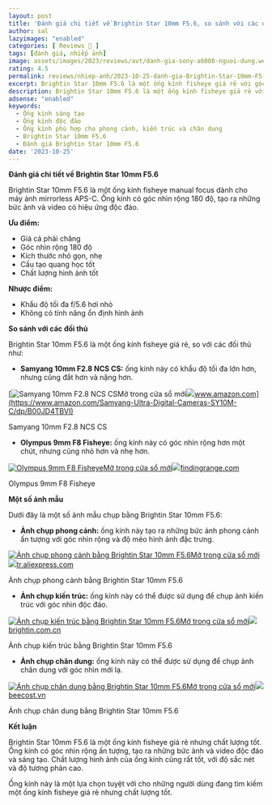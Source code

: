 ```yaml
---
layout: post
title: 'Đánh giá chi tiết về Brightin Star 10mm F5.6, so sánh với các đối thủ và một số ảnh mẫu'
author: sal
lazyimages: "enabled"
categories: [ Reviews 📝 ]
tags: [đánh giá, nhiếp ảnh]
image: assets/images/2023/reviews/avt/danh-gia-sony-a6000-nguoi-dung.webp
rating: 4.5
permalink: reviews/nhiep-anh/2023-10-25-danh-gia-Brightin-Star-10mm-F5-6
excerpt: Brightin Star 10mm F5.6 là một ống kính fisheye giá rẻ với góc nhìn rộng 180 độ, tạo ra những bức ảnh và video có hiệu ứng độc đáo.
description: Brightin Star 10mm F5.6 là một ống kính fisheye giá rẻ với góc nhìn rộng 180 độ, tạo ra những bức ảnh và video có hiệu ứng độc đáo.
adsense: "enabled"
keywords:
  - Ống kính sáng tạo
  - Ống kính độc đáo
  - Ống kính phù hợp cho phong cảnh, kiến trúc và chân dung
  - Brightin Star 10mm F5.6
  - Đánh giá Brightin Star 10mm F5.6
date: '2023-10-25'
---
```


 **Đánh giá chi tiết về Brightin Star 10mm F5.6**

Brightin Star 10mm F5.6 là một ống kính fisheye manual focus dành cho máy ảnh mirrorless APS-C. Ống kính có góc nhìn rộng 180 độ, tạo ra những bức ảnh và video có hiệu ứng độc đáo.

**Ưu điểm:**

*   Giá cả phải chăng
*   Góc nhìn rộng 180 độ
*   Kích thước nhỏ gọn, nhẹ
*   Cấu tạo quang học tốt
*   Chất lượng hình ảnh tốt

**Nhược điểm:**

*   Khẩu độ tối đa f/5.6 hơi nhỏ
*   Không có tính năng ổn định hình ảnh

**So sánh với các đối thủ**

Brightin Star 10mm F5.6 là một ống kính fisheye giá rẻ, so với các đối thủ như:

*   **Samyang 10mm F2.8 NCS CS:** ống kính này có khẩu độ tối đa lớn hơn, nhưng cũng đắt hơn và nặng hơn.

[![Samyang 10mm F2.8 NCS CS](https://encrypted-tbn2.gstatic.com/images?q=tbn:ANd9GcQKDsazzhWqx9wgKoHoLjku-zr6TLpSoAj6596qTkSv-9xKCx924FRMgsT05dBI)Mở trong cửa sổ mới![](https://encrypted-tbn1.gstatic.com/favicon-tbn?q=tbn:ANd9GcQ8JAu5urT1VNtOE8BSlEGZncw0GqUyF6xjkxjeElN8mtz_mKc1NfZS9vUBDVupKjQOJ6aORXggu0yqpmfMl7JfVJfi9ZyIyng)www.amazon.com](https://www.amazon.com/Samyang-Ultra-Digital-Cameras-SY10M-C/dp/B00JD4TBVI)

Samyang 10mm F2.8 NCS CS

*   **Olympus 9mm F8 Fisheye:** ống kính này có góc nhìn rộng hơn một chút, nhưng cũng nhỏ hơn và nhẹ hơn.

[![Olympus 9mm F8 Fisheye](https://encrypted-tbn1.gstatic.com/images?q=tbn:ANd9GcS6LyQm9k93AJ5dXTebE0nxhiM8b09VfEZSMY52ZZMaasSE7nEknnH-MOymfJAY)Mở trong cửa sổ mới![](https://encrypted-tbn3.gstatic.com/favicon-tbn?q=tbn:ANd9GcSI-bhhuNYDNr5ApAATD6HKUv_DIsByXgQ5SUNuwkeLAXT8GjRg1LoN5XKFJq72L6gGVVUHBKyoytWmFOOM5GKjoNa1C4NIcMZUrw)findingrange.com](https://findingrange.com/2016/06/22/olympus-9mm-f8-0-fisheye-body-cap-lens-review/)

Olympus 9mm F8 Fisheye

**Một số ảnh mẫu**

Dưới đây là một số ảnh mẫu chụp bằng Brightin Star 10mm F5.6:

*   **Ảnh chụp phong cảnh:** ống kính này tạo ra những bức ảnh phong cảnh ấn tượng với góc nhìn rộng và độ méo hình ảnh đặc trưng.

[![Ảnh chụp phong cảnh bằng Brightin Star 10mm F5.6](https://encrypted-tbn1.gstatic.com/images?q=tbn:ANd9GcSH7l9s1qJIhwELEMfHkI5GH-z9Ba6l7MksybFvo3NOaYOWcxOX7IWfO3Gp4k0C)Mở trong cửa sổ mới![](https://encrypted-tbn1.gstatic.com/favicon-tbn?q=tbn:ANd9GcR5yL_E2kUy4vl4fDxHWZtFGXwW0PLPAj3xN6FSKoZxHIWcp1HXm3PqWukDrJwOSqLvBUd4asQyW06PFVUs_16vRL09e43z8-zcOWM)tr.aliexpress.com](https://tr.aliexpress.com/item/1005003540174156.html)

Ảnh chụp phong cảnh bằng Brightin Star 10mm F5.6

*   **Ảnh chụp kiến trúc:** ống kính này có thể được sử dụng để chụp ảnh kiến trúc với góc nhìn độc đáo.

[![Ảnh chụp kiến trúc bằng Brightin Star 10mm F5.6](https://encrypted-tbn2.gstatic.com/images?q=tbn:ANd9GcQsapaHrY5oMhQq6G0fVjnfHYO_3ROXseI0tyAtFeVidDFF02h7VLPI9qN-seVr)Mở trong cửa sổ mới![](https://encrypted-tbn2.gstatic.com/favicon-tbn?q=tbn:ANd9GcRIVTMW9NCROuLYhxhTH3ayvNhCK6WfL8-5Q03WawfUtXwXcZY0Jlcd56RDDtinyLR8O1rEyZxjmpN6d5pIYGgPZbIBGJeBZV8t)brightin.com.cn](https://brightin.com.cn/nd.jsp?id=54&_ngc=-1)

Ảnh chụp kiến trúc bằng Brightin Star 10mm F5.6

*   **Ảnh chụp chân dung:** ống kính này có thể được sử dụng để chụp ảnh chân dung với góc nhìn mới lạ.

[![Ảnh chụp chân dung bằng Brightin Star 10mm F5.6](https://encrypted-tbn2.gstatic.com/images?q=tbn:ANd9GcT8Xil8o4P6SlojKl18xhCVSL-jomV4YoxF2ZCTfIJatiA1Kl-vjUl8rRIVl0ux)Mở trong cửa sổ mới![](https://encrypted-tbn1.gstatic.com/favicon-tbn?q=tbn:ANd9GcQtrO1GnNhI5EVr6TzyxjZQ53G-Hps0selKMof1XcQc4oWIy9Kfb4mlsbJm4lcjZT3g1JiDbVPRyjO1zIkIrvVvPZAGfg)beecost.vn](https://beecost.vn/phong-nen-chup-anh-hinh-chan-dung-p.1__5537671254__271699465)

Ảnh chụp chân dung bằng Brightin Star 10mm F5.6

**Kết luận**

Brightin Star 10mm F5.6 là một ống kính fisheye giá rẻ nhưng chất lượng tốt. Ống kính có góc nhìn rộng ấn tượng, tạo ra những bức ảnh và video độc đáo và sáng tạo. Chất lượng hình ảnh của ống kính cũng rất tốt, với độ sắc nét và độ tương phản cao.

Ống kính này là một lựa chọn tuyệt vời cho những người dùng đang tìm kiếm một ống kính fisheye giá rẻ nhưng chất lượng tốt.
